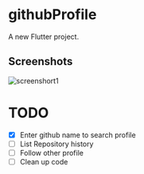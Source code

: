 # githubProfile

A new Flutter project.

## Screenshots
![screenshort1](https://res.cloudinary.com/oluwatbi/image/upload/v1592109462/githubprofile.png)

# TODO
 - [x] Enter github name to search profile
 - [ ] List Repository history
 - [ ] Follow other profile
 - [ ] Clean up code